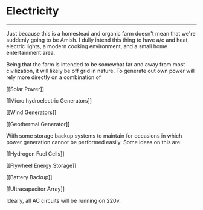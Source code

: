 # Electricity
---
Just because this is a homestead and organic farm doesn't mean that we're suddenly going to be Amish. I dully intend this thing to have a/c and heat, electric lights, a modern cooking environment, and a small home entertainment area. 

Being that the farm is intended to be somewhat far and away from most civilization, it will likely be off grid in nature. To generate out own power will rely more directly on a combination of

[[Solar Power]]

[[Micro hydroelectric Generators]]

[[Wind Generators]]

[[Geothermal Generator]]

With some storage backup systems to maintain for occasions in which power generation cannot be performed easily. Some ideas on this are:

[[Hydrogen Fuel Cells]] 

[[Flywheel Energy Storage]]

[[Battery Backup]]

[[Ultracapacitor Array]]

Ideally, all AC circuits will be running on 220v.